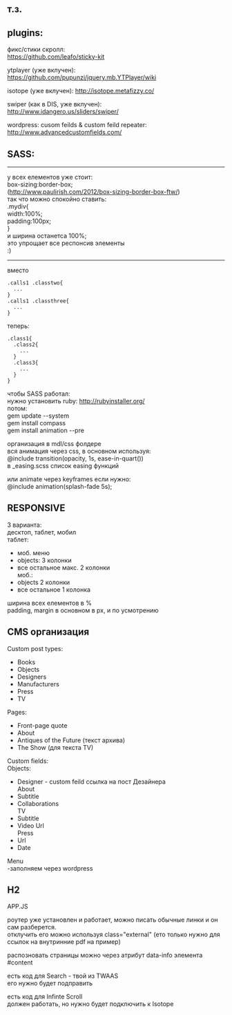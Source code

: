 ## т.з.

## plugins:  

фикс/стики скролл:  
https://github.com/leafo/sticky-kit  

ytplayer (уже вклучен):  
https://github.com/pupunzi/jquery.mb.YTPlayer/wiki  

isotope (yже вклучен):
http://isotope.metafizzy.co/  

swiper (как в DIS, уже вклучен):  
http://www.idangero.us/sliders/swiper/   

wordpress:
cusom feilds & custom feild repeater:  
http://www.advancedcustomfields.com/  

## SASS:

****  
у всех елементов уже стоит:  
box-sizing:border-box;  
(http://www.paulirish.com/2012/box-sizing-border-box-ftw/)  
так что можно спокойно ставить:  
.mydiv{  
  width:100%;  
  padding:100px;  
}   
и ширина останетса 100%;  
это упрощает все респонсив элементы  
:)   
****    

вместо  
```
.calls1 .classtwo{  
  ...    
}  
.calls1 .classthree{  
  ...    
}  
```
теперь:  
```
.class1{  
  .class2{  
    ...  
  }  
  .class3{  
    ...  
  }  
}  
```

чтобы SASS работал:  
нужно установить ruby: http://rubyinstaller.org/  
потом:   
gem update --system  
gem install compass  
gem install animation --pre    
  
организация в mdl/css фолдере  
вся анимация через css, в основном используя:   
@include transition(opacity, 1s, ease-in-quart())  
в _easing.scss список easing функций  
  
или animate через keyframes если нужно:  
@include animation(splash-fade 5s);   
  
## RESPONSIVE    
 
3 варианта:   
десктоп, таблет, мобил  
таблет: 
* моб. меню
* objects: 3 колонки 
* все остальное макс. 2 колонки  
моб.: 
* objects 2 колонки 
* все остальное 1 колонка  
 
ширина всех елементов в %  
padding, margin в основном в px, и по усмотрению  

## CMS организация  
   
Custom post types:  
* Books  
* Objects  
* Designers  
* Manufacturers  
* Press  
* TV  
  
Pages:  
* Front-page quote  
* About  
* Antiques of the Future (текст архива)  
* The Show (для текста TV)  
  
Custom fields:  
Objects:    
 *  Designer - custom feild ссылка на пост Дезайнера  
Аbout  
 *  Subtitle  
 *  Collaborations  
ТV  
 *  Subtitle  
 *  Video Url  
Press  
* Url  
* Date  
  
Menu  
-заполняем через wordpress  
  
## H2  
APP.JS  

роутер уже установлен и работает, можно писать обычные линки и он сам разберется.  
отклучить его можно используя class="external"  (eто только нужно для ссылок на внутринние pdf на пример)  
  
распозновать страницы можно через атрибут data-info элемента #content   
 
есть код для Search - твой из TWAAS  
eго нужно будет подправить  

есть код для Infinte Scroll  
должен работать, но нужно будет подключить к Isotope  




